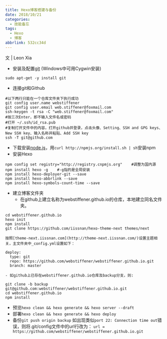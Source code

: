 ```yaml
---
title: Hexo博客搭建与备份
date: 2018/10/21
categories:
  - 技能备忘
tags:
  - Hexo
  - 博客
abbrlink: 532cc34d
---
```


文 | Leon Xia

- 安装及配置[git](git-scm.com) (Windows中可用Cygwin安装)
```
sudo apt-get -y install git
```

<!--more-->

- 连接git和Github
```
#以下两行只能在一个仓库文件夹下执行成功
git config user.name webstiffener
git config user.email web.stiffener@foxmail.com 
ssh-keygen -t rsa -C "web.stiffener@foxmail.com"
#按三次Enter，即不输入文件名或密码
#打开 ~/.ssh/id_rsa.pub
#复制打开文件中的内容，打开github并登录，点击头像、Setting、SSH and GPG keys、New SSH key、输入名称并粘贴、Add SSH key
ssh -T git@github.com
```
- 下载安装[node.js](nodejs.org)，用`curl http://npmjs.org/install.sh | sh`安装npm
- 安装Hexo
```shell
npm config set registry="http://registry.cnpmjs.org"    #调整为国内源
npm install hexo -g    #-g指的是全局安装
npm install hexo-deployer-git --save
npm install hexo-abbrlink --save
npm install hexo-symbols-count-time --save
```
- 建立博客文件夹
    - 在github上建立名称为webstiffener.github.io的仓库，本地建立同名文件夹。
```
cd webstiffener.github.io
hexo init
npm install
git clone https://github.com/iissnan/hexo-theme-next themes/next
```
    按照[theme-next.iissnan.com](http://theme-next.iissnan.com/)设置主题相关，主文件夹中_config.yml设置如下：
```
deploy:
  type: git
  repo: https://github.com/webstiffener/webstiffener.github.io.git
  branch: master
```
    - 如github上已存在webstiffener.github.io仓库及backup分支，则:
```shell
git clone -b backup git@github.com:webstiffener/webstiffener.github.io.git
cd webstiffener.github.io
npm install
``` 
- 预览`hexo clean && hexo generate && hexo server --draft` 
- 部署`hexo clean && hexo generate && hexo deploy`
- 备份`git push origin backup`
如出现类似`port 22: Connection time out`错误，则将.git/config文件中的url行改为：
`url = https://github.com/webstiffener/webstiffener.github.io.git`